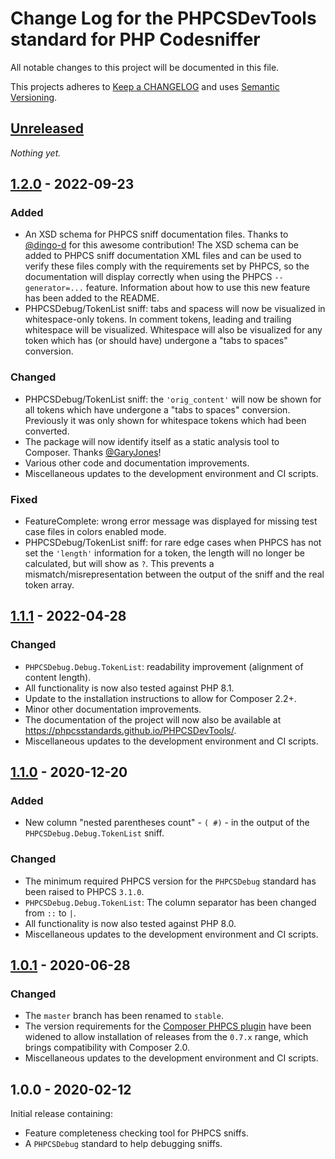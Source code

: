 # Change Log for the PHPCSDevTools standard for PHP Codesniffer

All notable changes to this project will be documented in this file.

This projects adheres to [Keep a CHANGELOG](http://keepachangelog.com/) and uses [Semantic Versioning](http://semver.org/).


## [Unreleased]

_Nothing yet._


## [1.2.0] - 2022-09-23

### Added
* An XSD schema for PHPCS sniff documentation files. Thanks to [@dingo-d] for this awesome contribution!
    The XSD schema can be added to PHPCS sniff documentation XML files and can be used to verify these files comply with the requirements set by PHPCS, so the documentation will display correctly when using the PHPCS `--generator=...` feature.
    Information about how to use this new feature has been added to the README.
* PHPCSDebug/TokenList sniff: tabs and spacess will now be visualized in whitespace-only tokens. In comment tokens, leading and trailing whitespace will be visualized.
    Whitespace will also be visualized for any token which has (or should have) undergone a "tabs to spaces" conversion.

### Changed
* PHPCSDebug/TokenList sniff: the `'orig_content'` will now be shown for all tokens which have undergone a "tabs to spaces" conversion. Previously it was only shown for whitespace tokens which had been converted.
* The package will now identify itself as a static analysis tool to Composer. Thanks [@GaryJones]!
* Various other code and documentation improvements.
* Miscellaneous updates to the development environment and CI scripts.

### Fixed
* FeatureComplete: wrong error message was displayed for missing test case files in colors enabled mode.
* PHPCSDebug/TokenList sniff: for rare edge cases when PHPCS has not set the `'length'` information for a token, the length will no longer be calculated, but will show as `?`. This prevents a mismatch/misrepresentation between the output of the sniff and the real token array.


## [1.1.1] - 2022-04-28

### Changed
* `PHPCSDebug.Debug.TokenList`: readability improvement (alignment of content length).
* All functionality is now also tested against PHP 8.1.
* Update to the installation instructions to allow for Composer 2.2+.
* Minor other documentation improvements.
* The documentation of the project will now also be available at <https://phpcsstandards.github.io/PHPCSDevTools/>.
* Miscellaneous updates to the development environment and CI scripts.


## [1.1.0] - 2020-12-20

### Added
* New column "nested parentheses count" - `( #)` - in the output of the `PHPCSDebug.Debug.TokenList` sniff.

### Changed
* The minimum required PHPCS version for the `PHPCSDebug` standard has been raised to PHPCS `3.1.0`.
* `PHPCSDebug.Debug.TokenList`: The column separator has been changed from `::` to `|`.
* All functionality is now also tested against PHP 8.0.
* Miscellaneous updates to the development environment and CI scripts.


## [1.0.1] - 2020-06-28

### Changed
* The `master` branch has been renamed to `stable`.
* The version requirements for the [Composer PHPCS plugin] have been widened to allow installation of releases from the `0.7.x` range, which brings compatibility with Composer 2.0.
* Miscellaneous updates to the development environment and CI scripts.


## 1.0.0 - 2020-02-12

Initial release containing:
* Feature completeness checking tool for PHPCS sniffs.
* A `PHPCSDebug` standard to help debugging sniffs.


[Unreleased]: https://github.com/PHPCSStandards/PHPCSDevTools/compare/stable...HEAD
[1.2.0]: https://github.com/PHPCSStandards/PHPCSDevTools/compare/1.1.1...1.2.0
[1.1.1]: https://github.com/PHPCSStandards/PHPCSDevTools/compare/1.1.0...1.1.1
[1.1.0]: https://github.com/PHPCSStandards/PHPCSDevTools/compare/1.0.1...1.1.0
[1.0.1]: https://github.com/PHPCSStandards/PHPCSDevTools/compare/1.0.0...1.0.1

[Composer PHPCS plugin]: https://github.com/PHPCSStandards/composer-installer

[@dingo-d]: https://github.com/dingo-d
[@GaryJones]: https://github.com/GaryJones
